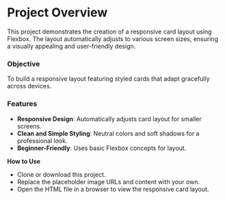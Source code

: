 # Project Overview  
This project demonstrates the creation of a responsive card layout using Flexbox. The layout automatically adjusts to various screen sizes, ensuring a visually appealing and user-friendly design.  

### Objective 
To build a responsive layout featuring styled cards that adapt gracefully across devices.  

### Features
- **Responsive Design**: Automatically adjusts card layout for smaller screens.
- **Clean and Simple Styling**: Neutral colors and soft shadows for a professional look.
- **Beginner-Friendly**: Uses basic Flexbox concepts for layout.
  
**How to Use** 
- Clone or download this project.
- Replace the placeholder image URLs and content with your own.
- Open the HTML file in a browser to view the responsive card layout.
